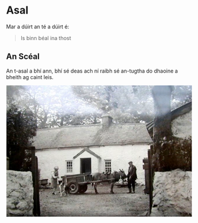 # Asal

Mar a dúirt an té a dúirt é:

> Is binn béal ina thost

## An Scéal

An t-asal a bhí ann, bhí sé deas
ach ní raibh sé an-tugtha do dhaoine
a bheith ag caint leis.

![Asal i gceann a chuid oibre](baileMor/asal.png)
